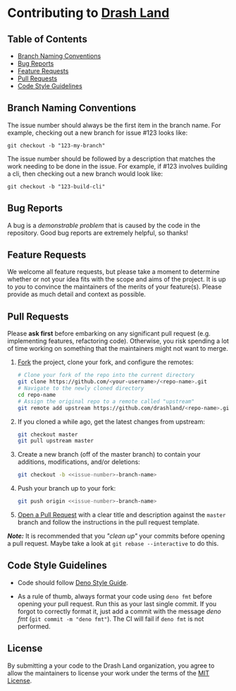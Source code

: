 # Contributing to [Drash Land](https://github.com/drashland/)

## Table of Contents

* [Branch Naming Conventions](#branch-naming-conventions)
* [Bug Reports](#bug-reports)
* [Feature Requests](#feature-requests)
* [Pull Requests](#pull-requests)
* [Code Style Guidelines](#code-style-guidelines)

## Branch Naming Conventions

The issue number should always be the first item in the branch name. For example, checking out a new branch for issue #123 looks like:

```shell
git checkout -b "123-my-branch"
```

The issue number should be followed by a description that matches the work needing to be done in the issue. For example, if #123 involves building a cli, then checking out a new branch would look like:

```shell
git checkout -b "123-build-cli"
```

## Bug Reports

A bug is a *demonstrable problem* that is caused by the code in the repository. Good bug reports are extremely helpful, so thanks!

## Feature Requests

We welcome all feature requests, but please take a moment to determine whether or not your idea fits with the scope and aims of the project. It is up to *you* to convince the maintainers of the merits of your feature(s). Please provide as much detail and context as possible.

## Pull Requests

Please **ask first** before embarking on any significant pull request (e.g. implementing features, refactoring code). Otherwise, you risk spending a lot of time working on something that the maintainers might not want to merge.

1. [Fork](https://help.github.com/articles/fork-a-repo/) the project, clone your fork, and configure the remotes:
    ```bash
    # Clone your fork of the repo into the current directory
    git clone https://github.com/<your-username>/<repo-name>.git
    # Navigate to the newly cloned directory
    cd repo-name
    # Assign the original repo to a remote called "upstream"
    git remote add upstream https://github.com/drashland/<repo-name>.git
    ```
2. If you cloned a while ago, get the latest changes from upstream:
    ```bash
    git checkout master
    git pull upstream master
    ```
3. Create a new branch (off of the master branch) to contain your additions, modifications, and/or deletions:
    ```bash
    git checkout -b <<issue-number>-branch-name>
    ```
4. Push your branch up to your fork:
    ```bash
    git push origin <<issue-number>-branch-name>
    ```
5. [Open a Pull Request](https://help.github.com/articles/about-pull-requests/) with a clear title and description against the `master` branch and follow the instructions in the pull request template.

***Note:*** It is recommended that you *"clean up"* your commits before opening a pull request. Maybe take a look at `git rebase --interactive` to do this.

## Code Style Guidelines

- Code should follow [Deno Style Guide](https://deno.land/manual/contributing/style_guide).

- As a rule of thumb, always format your code using `deno fmt` before opening your pull request. Run this as your last single commit. If you forgot to correctly format it, just add a commit with the message *deno fmt* (`git commit -m "deno fmt"`). The CI will fail if `deno fmt` is not performed.

## License

By submitting a your code to the Drash Land organization, you agree to allow the maintainers to license your work under the terms of the [MIT License](./LICENSE).
